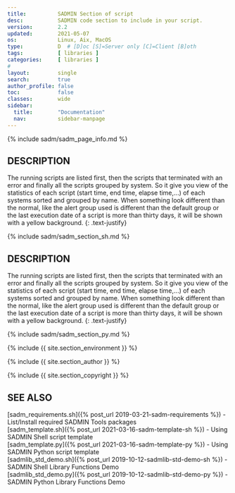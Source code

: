 ```yaml
---
title:          SADMIN Section of script
desc:           SADMIN code section to include in your script.
version:        2.2
updated:        2021-05-07
os:             Linux, Aix, MacOS
type:           D  # [D]oc [S]=Server only [C]=Client [B]oth
tags:           [ libraries ] 
categories:     [ libraries ] 
#
layout:         single
search:         true
author_profile: false
toc:            false
classes:        wide
sidebar:
  title:        "Documentation"
  nav:          sidebar-manpage
---
```


{% include sadm/sadm_page_info.md %}


<a id="description"></a>
## DESCRIPTION

The running scripts are listed first, then the scripts that terminated with an error and 
finally all the scripts grouped by system. So it give you view of the statistics of each script 
(start time, end time, elapse time,...) of each systems sorted and grouped by name. When 
something look different than the normal, like the alert group used is different than the 
default group or the last execution date of a script is more than thirty days, it will be 
shown with a yellow background. 
{: .text-justify}

{% include sadm/sadm_section_sh.md %}



<a id="description"></a>
## DESCRIPTION

The running scripts are listed first, then the scripts that terminated with an error and 
finally all the scripts grouped by system. So it give you view of the statistics of each script 
(start time, end time, elapse time,...) of each systems sorted and grouped by name. When 
something look different than the normal, like the alert group used is different than the 
default group or the last execution date of a script is more than thirty days, it will be 
shown with a yellow background. 
{: .text-justify}

{% include sadm/sadm_section_py.md %}


{% include {{ site.section_environment }} %}

{% include {{ site.section_author      }} %}

{% include {{ site.section_copyright   }} %}


<a id="seealso"></a>
## SEE ALSO

[sadm_requirements.sh]({% post_url 2019-03-21-sadm-requirements %}) - List/Install required SADMIN Tools packages  
[sadm_template.sh]({% post_url 2021-03-16-sadm-template-sh %}) - Using SADMIN Shell script template   
[sadm_template.py]({% post_url 2021-03-16-sadm-template-py %}) - Using SADMIN Python script template    
[sadmlib_std_demo.sh]({% post_url 2019-10-12-sadmlib-std-demo-sh %}) - SADMIN Shell Library Functions Demo   
[sadmlib_std_demo.py]({% post_url 2019-10-12-sadmlib-std-demo-py %}) - SADMIN Python Library Functions Demo  
